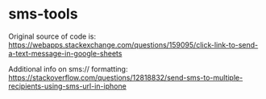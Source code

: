 # sms-tools

Original source of code is:
https://webapps.stackexchange.com/questions/159095/click-link-to-send-a-text-message-in-google-sheets

Additional info on sms:// formatting:
https://stackoverflow.com/questions/12818832/send-sms-to-multiple-recipients-using-sms-url-in-iphone
